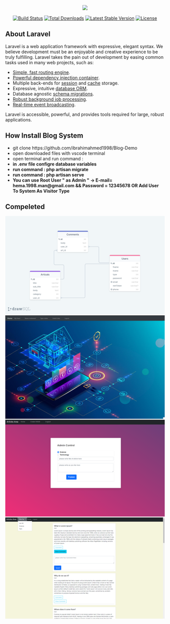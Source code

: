 <p align="center"><a href="https://laravel.com" target="_blank"><img src="https://raw.githubusercontent.com/laravel/art/master/logo-lockup/5%20SVG/2%20CMYK/1%20Full%20Color/laravel-logolockup-cmyk-red.svg" width="400"></a></p>

<p align="center">
<a href="https://travis-ci.org/laravel/framework"><img src="https://travis-ci.org/laravel/framework.svg" alt="Build Status"></a>
<a href="https://packagist.org/packages/laravel/framework"><img src="https://img.shields.io/packagist/dt/laravel/framework" alt="Total Downloads"></a>
<a href="https://packagist.org/packages/laravel/framework"><img src="https://img.shields.io/packagist/v/laravel/framework" alt="Latest Stable Version"></a>
<a href="https://packagist.org/packages/laravel/framework"><img src="https://img.shields.io/packagist/l/laravel/framework" alt="License"></a>
</p>

## About Laravel

Laravel is a web application framework with expressive, elegant syntax. We believe development must be an enjoyable and creative experience to be truly fulfilling. Laravel takes the pain out of development by easing common tasks used in many web projects, such as:

- [Simple, fast routing engine](https://laravel.com/docs/routing).
- [Powerful dependency injection container](https://laravel.com/docs/container).
- Multiple back-ends for [session](https://laravel.com/docs/session) and [cache](https://laravel.com/docs/cache) storage.
- Expressive, intuitive [database ORM](https://laravel.com/docs/eloquent).
- Database agnostic [schema migrations](https://laravel.com/docs/migrations).
- [Robust background job processing](https://laravel.com/docs/queues).
- [Real-time event broadcasting](https://laravel.com/docs/broadcasting).

Laravel is accessible, powerful, and provides tools required for large, robust applications.

## How Install Blog System 
 <ul>
 <li> git clone https://github.com/ibrahimahmed1998/Blog-Demo </li>
 <li> open downloaded files with vscode terminal  </li>
 <li> open terminal and run command  :<b  composer install</b>  </li>
 <li> in .env file configre database variables   </li>
 <li> run command :<b > php artisan migrate</b>  </li>
    <li>  run command : <b >php artisan serve</b>   </li>
    <li> You can use <b>Root User</b> " as Admin " -> E-mail= hema.1998.man@gmail.com && Password = 12345678 OR Add User To System As Visitor Type </li>
 </ul>
           
## Compeleted
 <img src="database.png">
 <img src="main.png">
 <img src="addarticale.png">
 <img src="list.png">
